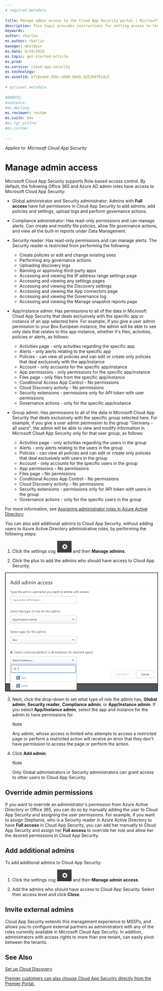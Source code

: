 ```yaml
---
# required metadata

title: Manage admin access to the Cloud App Security portal | Microsoft Docs
description: This topic provides instructions for setting access to the Cloud App Security portal for your admins.
keywords:
author: rkarlin
ms.author: rkarlin
manager: mbaldwin
ms.date: 6/24/2018
ms.topic: get-started-article
ms.prod:
ms.service: cloud-app-security
ms.technology:
ms.assetid: b718edad-350c-4d90-b045-92529d701dc5

# optional metadata

#ROBOTS:
#audience:
#ms.devlang:
ms.reviewer: reutam
ms.suite: ems
#ms.tgt_pltfrm:
#ms.custom:

---
```



*Applies to: Microsoft Cloud App Security*


# Manage admin access

Microsoft Cloud App Security supports Role-based access control. By default, the following Office 365 and Azure AD admin roles have access to Microsoft Cloud App Security:

- Global administrator and Security administrator: Admins with **Full access** have full permissions in Cloud App Security to add admins, add policies and settings, upload logs and perform governance actions.

- Compliance administrator: Has read-only permissions and can manage alerts. Can create and modify file policies, allow file governance actions, and view all the built-in reports under Data Management. 

- Security reader: Has read-only permissions and can manage alerts. The Security reader is restricted from performing the following:

  - Create policies or edit and change existing ones 
  - Performing any governance actions 
  - Uploading discovery logs
  - Banning or approving third-party apps
  - Accessing and viewing the IP address range settings page
  - Accessing and viewing any settings pages 
  - Accessing and viewing the Discovery settings 
  - Accessing and viewing the App connectors page
  - Accessing and viewing the Governance log 
  - Accessing and viewing the Manage snapshot reports page 

- App/instance admin: Has permissions to all of the data in Microsoft Cloud App Security that deals exclusively with the specific app or instance of an app selected here. For example, if you give a user admin permission to your Box European instance, the admin will be able to see only data that relates to this app instance, whether it's files, activities, policies or alerts, as follows:

  - Activities page - only activities regarding the specific app
  - Alerts - only alerts relating to the specific app
  - Policies - can view all policies and can edit or create only policies that deal exclusively with the app/instance
  - Account - only accounts for the specific app/instance
  - App permissions - only permissions for the specific app/instance
  - Files page - only files from the specific app/instance
  - Conditional Access App Control - No permissions
  - Cloud Discovery activity - No permissions
  - Security extensions - permissions only for API token with user permissions
  - Governance actions - only for the specific app/instance 

- Group admin: Has permissions to all of the data in Microsoft Cloud App Security that deals exclusively with the specific group selected here. For example, if you give a user admin permission to the group "Germany - all users", the admin will be able to view and modify information in Microsoft Cloud App Security only for that user group, as follows:

  - Activities page - only activities regarding the users in the group
  - Alerts - only alerts relating to the users in the group
  - Policies - can view all policies and can edit or create only policies that deal exclusively with users in the group
  - Account - only accounts for the specific users in the group
  - App permissions – No permissions
  - Files page – No permissions
  - Conditional Access App Control - No permissions
  - Cloud Discovery activity - No permissions
  - Security extensions - permissions only for API token with users in the group
  - Governance actions - only for the specific users in the group



For more information, see [Assigning administrator roles in Azure Active Directory](https://docs.microsoft.com/en-us/azure/active-directory/active-directory-assign-admin-roles).

You can also add additional admins to Cloud App Security, without adding users to Azure Active Directory administrative roles, by performing the following steps:

1. Click the settings cog ![settings icon](./media/settings-icon.png "settings icon") and then **Manage admins**. 

2. Click the plus to add the admins who should have access to Cloud App Security.
  
  ![add admins](./media/add-admin.png)
    
3. Next, click the drop-down to set what type of role the admin has, **Global admin**, **Security reader**, **Compliance admin**, or **App/Instance admin**. If you select **App/Instance admin**, select the app and instance for the admin to have permissions for.

     >[!NOTE]
      >Any admin, whose access is limited who attempts to access a restricted page or perform a restricted action will receive an error that they don't have permission to access the page or perform the action.
4. Click **Add admin**.  

   >[!NOTE]
    >Only Global administrators or Security administrators can grant access to other users to Cloud App Security.


## Override admin permissions

If you want to override an administrator's permission from Azure Active Directory or Office 365, you can do so by manually adding the user to Cloud App Security and assigning the user permissions.
For example, if you want to assign Stephanie, who is a Security reader in Azure Active Directory to have **Full access** in Cloud App Security, you can add her manually to Cloud App Security and assign her **Full access** to override her role and allow her the desired permissions in Cloud App Security. 

## Add additional admins

To add additional admins to Cloud App Security:
1. Click the settings cog ![settings icon](./media/settings-icon.png "settings icon") and then **Manage admin access**. 

2. Add the admins who should have access to Cloud App Security. Select their access level and click **Close**.

  
## Invite external admins

Cloud App Security extends this management experience to MSSPs, and allows you to configure external partners as administrators with any of the roles currently available in Microsoft Cloud App Security. In addition, administrators with access rights to more than one tenant, can easily pivot between the tenants.


## See Also  
[Set up Cloud Discovery](set-up-cloud-discovery.md)   

[Premier customers can also choose Cloud App Security directly from the Premier Portal.](https://premier.microsoft.com/)  
  
  